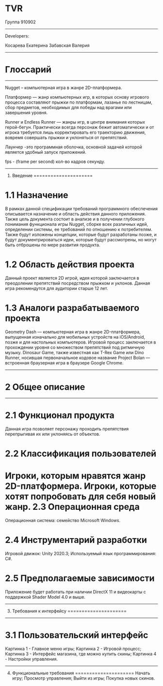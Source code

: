 # TVR
Группа 910902
***
Developers:

Косарева Екатерина
Забавская Валерия
***
Глоссарий
=====================
***
Nugget –  компьютерная игра в жанре 2D-платформера.

Платформер  — жанр компьютерных игр, в которых основу игрового процесса составляют прыжки по платформам, лазанье по лестницам, сбор предметов, необходимых для победы над врагами или завершения уровня.

Runner и Endless Runner — жанры игр, в центре внимания которых герой-бегун. Практически всегда персонаж бежит автоматически и от игрока требуется лишь корректировать его траекторию движения, вовремя совершать прыжки и уклоняться от препятствий.

Лаунчер -это программная оболочка, основной задачей которой является удобный запуск приложений.

fps - (frame per second) кол-во кадров секунду.
***
1. Введение
=====================

1.1 Назначение
=====================
В рамках данной спецификации требований программного обеспечения описывается назначение и область действия данного приложения. Также цель документа состоит в анализе и в получении глубокого понимания функционала игры Nugget, сборке всех различных идей, определении системы, ее требований по отношению к потребителям. Также будут изложены концепции, которые будут разработаны позже, и будут документрироваться идеи, которые будут рассмотрены, но могут быть отброшены по мере развития продукта.

1.2 Область действия проекта
=====================
Данный проект является 2D игрой, идея которой заключается в преодолении препятствий посредством прыжком и уклонов.  Данная игра рекомендутся для аудитории старше 12 лет.

1.3 Аналоги разрабатываемого проекта
=====================
Geometry Dash — компьютерная игра в жанре 2D-платформера, выпущенная изначально для мобильных устройств на iOS/Android, позже и для настольных компьютеров.  Игровой процесс заключается в прохождении уровня со множеством препятствий под ритмичную музыку.
Dinosaur Game, также известная как T-Rex Game или Dino Runner, носившая первоначальное кодовое название Project Bolan — встроенная браузерная игра в браузере Google Chrome.
***
2 Общее описание
=====================
***
2.1 Функционал продукта
=====================
Данная игра позволяет персонажу проходить препятствия перепрыгивая их или уклоняясь от объектов.

2.2 Классификация пользователей
=====================
Игроки, которым нравятся жанр 2D-платформера.
Игроки, которые хотят попробовать для себя новый жанр.
2.3 Операционная среда
=====================
Операционная система: семейство Microsoft Windows.

2.4 Инструментарий разработки
=====================
Игровой движок: Unity 2020.3;
Используемый язык программирования: C#.

2.5 Предполагаемые зависимости
=====================
Приложение будет работать при наличии DirectX 11 и видеокарты с поддержкой Shader Model 4.0 и выше.
***
3. Требования к интерфейсу
=====================
***
3.1 Пользовательский интерфейс
=====================
Картинка 1 - Главное меню игры;
Картинка 2 - Игровой процесс;
Картинка 3 - Интерфейс магазина, где можно купить скины;
Картинка 4 - Настройки управления.
***
4. Функциональные требования
=====================
Начать игру;
Просмотр управления;
Выйти из игры;
Покупка новых скинов.
